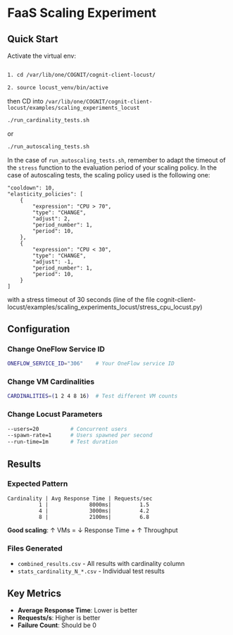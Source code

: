 # FaaS Scaling Experiment

## Quick Start

Activate the virtual env:
```bash

1. cd /var/lib/one/COGNIT/cognit-client-locust/

2. source locust_venv/bin/active

```

then CD into `/var/lib/one/COGNIT/cognit-client-locust/examples/scaling_experiments_locust`
```bash
./run_cardinality_tests.sh
```

or
```bash
./run_autoscaling_tests.sh
```

In the case of `run_autoscaling_tests.sh`, remember to adapt the timeout of the `stress` function to the evaluation period of your scaling policy. In the case of autoscaling tests, the scaling policy used is the following one:
```
"cooldown": 10,
"elasticity_policies": [
    {
        "expression": "CPU > 70",
        "type": "CHANGE",
        "adjust": 2,
        "period_number": 1,
        "period": 10,
    },
    {
        "expression": "CPU < 30",
        "type": "CHANGE",
        "adjust": -1,
        "period_number": 1,
        "period": 10,
    }
]
```

with a stress timeout of 30 seconds (line of the file cognit-client-locust/examples/scaling_experiments_locust/stress_cpu_locust.py)


## Configuration

### Change OneFlow Service ID
```bash
ONEFLOW_SERVICE_ID="306"    # Your OneFlow service ID
```

### Change VM Cardinalities
```bash
CARDINALITIES=(1 2 4 8 16)  # Test different VM counts
```

### Change Locust Parameters
```bash
--users=20          # Concurrent users
--spawn-rate=1      # Users spawned per second  
--run-time=1m       # Test duration
```

## Results

### Expected Pattern
```
Cardinality | Avg Response Time | Requests/sec
          1 |             8000ms|         1.5
          4 |             3000ms|         4.2  
          8 |             2100ms|         6.8
```

**Good scaling**: ↑ VMs = ↓ Response Time + ↑ Throughput

### Files Generated
- `combined_results.csv` - All results with cardinality column
- `stats_cardinality_N_*.csv` - Individual test results

## Key Metrics
- **Average Response Time**: Lower is better
- **Requests/s**: Higher is better  
- **Failure Count**: Should be 0 